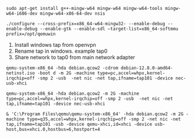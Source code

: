 
```
sudo apt-get install g++-mingw-w64 mingw-w64 mingw-w64-tools mingw-w64-i686-dev mingw-w64-x86-64-dev nsis
```

```
./configure --cross-prefix=x86_64-w64-mingw32- --enable-debug --enable-debug --enable-gtk --enable-sdl –target-list=x86_64-softmmu prefix=/opt/qemuwin
```

1. Install windows tap from openvpn
2. Rename tap in windows. example tap0
3. Share network to tap0 from main network adapter


```
qemu-system-x86_64 -hda debian.qcow2 -cdrom debian-12.8.0-amd64-netinst.iso -boot d -m 2G -machine type=pc,accel=whpx,kernel-irqchip=off -smp 2 -usb  -net nic -net tap,ifname=tap101 -device nec-usb-xhci
```

```
qemu-system-x86_64 -hda debian.qcow2 -m 2G -machine type=pc,accel=whpx,kernel-irqchip=off -smp 2 -usb  -net nic -net tap,ifname=tap101 -device nec-usb-xhci
```

```
& 'C:\Program Files\qemu\qemu-system-x86_64' -hda debian.qcow2 -m 2G -machine type=q35,accel=whpx,kernel-irqchip=off -smp 2 -net nic -net tap,ifname=tap101 -usb -device qemu-xhci,id=xhci -device usb-host,bus=xhci.0,hostbus=6,hostport=4
```
